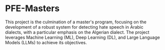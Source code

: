 # PFE-Masters
This project is the culmination of a master's program, focusing on the development of a robust system for detecting hate speech in Arabic dialects, with a particular emphasis on the Algerian dialect. The project leverages Machine Learning (ML), Deep Learning (DL), and Large Language Models (LLMs) to achieve its objectives.
